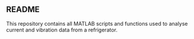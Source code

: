 ## README

This repository contains all MATLAB scripts and functions used to analyse current and 
vibration data from a refrigerator.

